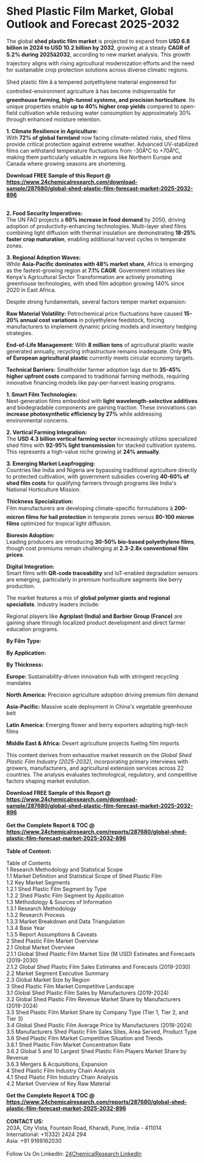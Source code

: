 <h1>Shed Plastic Film Market, Global Outlook and Forecast 2025-2032</h1><p>The global <strong>shed plastic film market</strong> is projected to expand from <strong>USD 6.8 billion in 2024 to USD 10.2 billion by 2032</strong>, growing at a steady <strong>CAGR of 5.2% during 2025â2032</strong>, according to new market analysis. This growth trajectory aligns with rising agricultural modernization efforts and the need for sustainable crop protection solutions across diverse climatic regions.</p><p>Shed plastic film â a tempered polyethylene material engineered for controlled-environment agriculture â has become indispensable for <strong>greenhouse farming, high-tunnel systems, and precision horticulture</strong>. Its unique properties enable <strong>up to 40% higher crop yields</strong> compared to open-field cultivation while reducing water consumption by approximately 30% through enhanced moisture retention.</p><p><strong>1. Climate Resilience in Agriculture:</strong><br>
With <strong>72% of global farmland</strong> now facing climate-related risks, shed films provide critical protection against extreme weather. Advanced UV-stabilized films can withstand temperature fluctuations from -30Â°C to +70Â°C, making them particularly valuable in regions like Northern Europe and Canada where growing seasons are shortening.</p><div><b>Download FREE Sample of this Report @ 
            <a href="https://www.24chemicalresearch.com/download-sample/287680/global-shed-plastic-film-forecast-market-2025-2032-896">
            https://www.24chemicalresearch.com/download-sample/287680/global-shed-plastic-film-forecast-market-2025-2032-896</a></b></div><br><p><strong>2. Food Security Imperatives:</strong><br>
The UN FAO projects a <strong>60% increase in food demand</strong> by 2050, driving adoption of productivity-enhancing technologies. Multi-layer shed films combining light diffusion with thermal insulation are demonstrating <strong>18-25% faster crop maturation</strong>, enabling additional harvest cycles in temperate zones.</p><p><strong>3. Regional Adoption Waves:</strong><br>
While <strong>Asia-Pacific dominates with 48% market share</strong>, Africa is emerging as the fastest-growing region at <strong>7.1% CAGR</strong>. Government initiatives like Kenya's Agricultural Sector Transformation are actively promoting greenhouse technologies, with shed film adoption growing 140% since 2020 in East Africa.</p><p>Despite strong fundamentals, several factors temper market expansion:</p><p><strong>Raw Material Volatility:</strong> Petrochemical price fluctuations have caused <strong>15-20% annual cost variations</strong> in polyethylene feedstock, forcing manufacturers to implement dynamic pricing models and inventory hedging strategies.</p><p><strong>End-of-Life Management:</strong> With <strong>8 million tons</strong> of agricultural plastic waste generated annually, recycling infrastructure remains inadequate. Only <strong>9% of European agricultural plastic</strong> currently meets circular economy targets.</p><p><strong>Technical Barriers:</strong> Smallholder farmer adoption lags due to <strong>35-45% higher upfront costs</strong> compared to traditional farming methods, requiring innovative financing models like pay-per-harvest leasing programs.</p><p><strong>1. Smart Film Technologies:</strong><br>
Next-generation films embedded with <strong>light wavelength-selective additives</strong> and biodegradable components are gaining traction. These innovations can <strong>increase photosynthetic efficiency by 27%</strong> while addressing environmental concerns.</p><p><strong>2. Vertical Farming Integration:</strong><br>
The <strong>USD 4.3 billion vertical farming sector</strong> increasingly utilizes specialized shed films with <strong>92-95% light transmission</strong> for stacked cultivation systems. This represents a high-value niche growing at <strong>24% annually</strong>.</p><p><strong>3. Emerging Market Leapfrogging:</strong><br>
Countries like India and Nigeria are bypassing traditional agriculture directly to protected cultivation, with government subsidies covering <strong>40-60% of shed film costs</strong> for qualifying farmers through programs like India's National Horticulture Mission.</p><p><strong>Thickness Specialization:</strong> <br>
	Film manufacturers are developing climate-specific formulations â <strong>200-micron films for hail protection</strong> in temperate zones versus <strong>80-100 micron films</strong> optimized for tropical light diffusion.</p><p><strong>Bioresin Adoption:</strong><br>
	Leading producers are introducing <strong>30-50% bio-based polyethylene films</strong>, though cost premiums remain challenging at <strong>2.3-2.8x conventional film prices</strong>.</p><p><strong>Digital Integration:</strong><br>
	Smart films with <strong>QR-code traceability</strong> and IoT-enabled degradation sensors are emerging, particularly in premium horticulture segments like berry production.</p><p>The market features a mix of <strong>global polymer giants and regional specialists</strong>. Industry leaders include:</p><p>Regional players like <strong>Agriplast (India) and Barbier Group (France)</strong> are gaining share through localized product development and direct farmer education programs.</p><p><strong>By Film Type:</strong></p><p><strong>By Application:</strong></p><p><strong>By Thickness:</strong></p><p><strong>Europe:</strong> Sustainability-driven innovation hub with stringent recycling mandates</p><p><strong>North America:</strong> Precision agriculture adoption driving premium film demand</p><p><strong>Asia-Pacific:</strong> Massive scale deployment in China's vegetable greenhouse belt</p><p><strong>Latin America:</strong> Emerging flower and berry exporters adopting high-tech films</p><p><strong>Middle East &amp; Africa:</strong> Desert agriculture projects fueling film imports</p><p>This content derives from exhaustive market research on the <em>Global Shed Plastic Film Industry (2025-2032)</em>, incorporating primary interviews with growers, manufacturers, and agricultural extension services across 22 countries. The analysis evaluates technological, regulatory, and competitive factors shaping market evolution.</p><div><b>Download FREE Sample of this Report @ 
            <a href="https://www.24chemicalresearch.com/download-sample/287680/global-shed-plastic-film-forecast-market-2025-2032-896">
            https://www.24chemicalresearch.com/download-sample/287680/global-shed-plastic-film-forecast-market-2025-2032-896</a></b></div><br><div><b>Get the Complete Report & TOC @ 
            <a href="https://www.24chemicalresearch.com/reports/287680/global-shed-plastic-film-forecast-market-2025-2032-896">
            https://www.24chemicalresearch.com/reports/287680/global-shed-plastic-film-forecast-market-2025-2032-896</a></b></div><br>
            <b>Table of Content:</b><p>Table of Contents<br />
1 Research Methodology and Statistical Scope<br />
1.1 Market Definition and Statistical Scope of Shed Plastic Film<br />
1.2 Key Market Segments<br />
1.2.1 Shed Plastic Film Segment by Type<br />
1.2.2 Shed Plastic Film Segment by Application<br />
1.3 Methodology & Sources of Information<br />
1.3.1 Research Methodology<br />
1.3.2 Research Process<br />
1.3.3 Market Breakdown and Data Triangulation<br />
1.3.4 Base Year<br />
1.3.5 Report Assumptions & Caveats<br />
2 Shed Plastic Film Market Overview<br />
2.1 Global Market Overview<br />
2.1.1 Global Shed Plastic Film Market Size (M USD) Estimates and Forecasts (2019-2030)<br />
2.1.2 Global Shed Plastic Film Sales Estimates and Forecasts (2019-2030)<br />
2.2 Market Segment Executive Summary<br />
2.3 Global Market Size by Region<br />
3 Shed Plastic Film Market Competitive Landscape<br />
3.1 Global Shed Plastic Film Sales by Manufacturers (2019-2024)<br />
3.2 Global Shed Plastic Film Revenue Market Share by Manufacturers (2019-2024)<br />
3.3 Shed Plastic Film Market Share by Company Type (Tier 1, Tier 2, and Tier 3)<br />
3.4 Global Shed Plastic Film Average Price by Manufacturers (2019-2024)<br />
3.5 Manufacturers Shed Plastic Film Sales Sites, Area Served, Product Type<br />
3.6 Shed Plastic Film Market Competitive Situation and Trends<br />
3.6.1 Shed Plastic Film Market Concentration Rate<br />
3.6.2 Global 5 and 10 Largest Shed Plastic Film Players Market Share by Revenue<br />
3.6.3 Mergers & Acquisitions, Expansion<br />
4 Shed Plastic Film Industry Chain Analysis<br />
4.1 Shed Plastic Film Industry Chain Analysis<br />
4.2 Market Overview of Key Raw Material</p><div><b>Get the Complete Report & TOC @ 
            <a href="https://www.24chemicalresearch.com/reports/287680/global-shed-plastic-film-forecast-market-2025-2032-896">
            https://www.24chemicalresearch.com/reports/287680/global-shed-plastic-film-forecast-market-2025-2032-896</a></b></div><br><b>CONTACT US:</b><br>
            203A, City Vista, Fountain Road, Kharadi, Pune, India - 411014<br>
            International: +1(332) 2424 294<br>
            Asia: +91 9169162030 <br><br>
            Follow Us On LinkedIn: <a href="https://www.linkedin.com/company/24chemicalresearch/">24ChemicalResearch LinkedIn</a>
